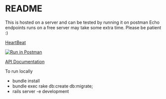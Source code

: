 # README

This is hosted on a server and can be tested by running it on postman
Echo endpoints runs on a free server may take some extra time. Please be patient :)

[HeartBeat](https://echo-5td2.onrender.com/heart_beat)

[![Run in Postman](https://run.pstmn.io/button.svg)](https://www.postman.com/budukhyash/workspace/f9e0d7f3-6ae3-42c9-baad-522579a551c3/request/11156949-899df697-b523-45b7-9933-771425112f50)

[API Documentation](https://documenter.getpostman.com/view/11156949/2s83zgvR7b#899df697-b523-45b7-9933-771425112f50)

To run locally 
* bundle install
* bundle exec rake db:create db:migrate;
* rails server -e development

